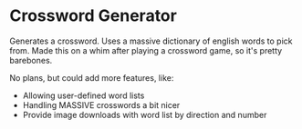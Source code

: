 # Crossword Generator
Generates a crossword. Uses a massive dictionary of english words to pick from.
Made this on a whim after playing a crossword game, so it's pretty barebones.

No plans, but could add more features, like:
- Allowing user-defined word lists
- Handling MASSIVE crosswords a bit nicer
- Provide image downloads with word list by direction and number
